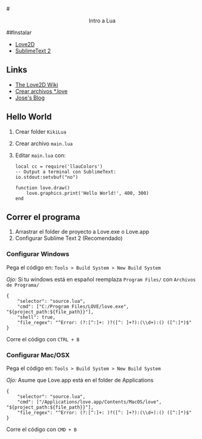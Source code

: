 #<center>Intro a Lua</center>

##Instalar

- [Love2D](http://love2d.org/)
- [SublimeText 2](http://www.sublimetext.com/)


## Links

- [The Love2D Wiki](http://www.love2d.org/wiki/Main_Page)
- [Crear archivos *.love](http://www.love2d.org/wiki/Game_Distribution)
- [Jose's Blog](http://josellausas.com)


## Hello World

1. Crear folder `KikiLua` 
2. Crear archivo `main.lua`
3. Editar `main.lua` con:
	
	```
	local cc = require('llauColors')
	-- Output a terminal con SublimeText:
	io.stdout:setvbuf("no")
	
	function love.draw()
		love.graphics.print('Hello World!', 400, 300)
	end
	
	```
	
## Correr el programa

1. Arrastrar el folder de proyecto a Love.exe o Love.app
2. Configurar Sublime Text 2 (Recomendado)

### Configurar Windows

Pega el código en: `Tools > Build System > New Build System`

_Ojo:_ Si tu windows está en español reemplaza `Program Files/` con `Archivos de Programa/`

```
{
    "selector": "source.lua",
    "cmd": ["C:/Program Files/LOVE/love.exe", "${project_path:${file_path}}"],
    "shell": true,
    "file_regex": "^Error: (?:[^:]+: )?([^: ]+?):(\\d+):() ([^:]*)$"
}
```

Corre el código con `CTRL + B`

### Configurar Mac/OSX

Pega el código en: `Tools > Build System > New Build System`

_Ojo:_ Asume que Love.app está en el folder de Applications

```
{
    "selector": "source.lua",
    "cmd": ["/Applications/love.app/Contents/MacOS/love", "${project_path:${file_path}}"],
    "file_regex": "^Error: (?:[^:]+: )?([^: ]+?):(\\d+):() ([^:]*)$"
}
```
Corre el código con `CMD + B`

